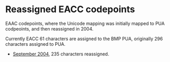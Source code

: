 # Reassigned EACC codepoints

EAAC codepoints, where the Unicode mapping was initially mapped to PUA codpeoints, and then reassigned in 2004.

Currently EACC 61 characters are assigned to the BMP PUA, originally 296 characters assigned to PUA.

* [September 2004](https://www.loc.gov/marc/specifications/specchar.chg9-04.html),  235 characters reassigned.
